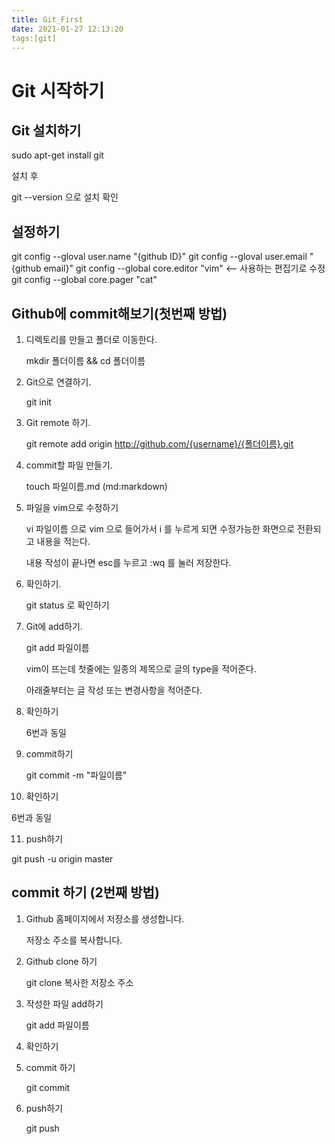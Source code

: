 ```yaml
---
title: Git_First
date: 2021-01-27 12:13:20
tags:[git]
---
```



# Git 시작하기

## Git 설치하기

sudo apt-get install git

설치 후

git --version 으로 설치 확인

## 설정하기

git config --gloval user.name "{github ID}"
git config --gloval user.email "{github email}"
git config --global core.editor "vim" <-- 사용하는 편집기로 수정
git config --global core.pager "cat"

## Github에 commit해보기(첫번째 방법)

1. 디렉토리를 만들고 폴더로 이동한다.
  
   mkdir 폴더이름 && cd 폴더이름

2. Git으로 연결하기.

   git init

3. Git remote 하기.

   git remote add origin http://github.com/{username}/{폴더이름}.git

4. commit할 파일 만들기.

   touch 파일이름.md (md:markdown)

5. 파일을 vim으로 수정하기

   vi 파일이름 으로 vim 으로 들어가서 i 를 누르게 되면 수정가능한 화면으로 전환되고 내용을 적는다.
   
   내용 작성이 끝나면 esc를 누르고 :wq 를 눌러 저장한다.

6. 확인하기.

   git status 로 확인하기

7. Git에 add하기.

   git add 파일이름

   vim이 뜨는데 첫줄에는 일종의 제목으로 글의 type을 적어준다.

   아래줄부터는 글 작성 또는 변경사항을 적어준다.

8. 확인하기

   6번과 동일

9. commit하기

   git commit -m "파일이름"

10. 확인하기

   6번과 동일

11. push하기

   git push -u origin master

## commit 하기 (2번째 방법)

1. Github 홈페이지에서 저장소를 생성합니다.

   저장소 주소를 복사합니다.

2. Github clone 하기

   git clone 복사한 저장소 주소

3. 작성한 파일 add하기

   git add 파일이름

4. 확인하기

5. commit 하기

   git commit

6. push하기

   git push

